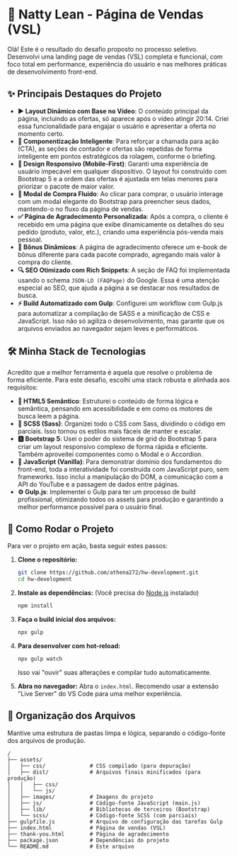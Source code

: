# 🌿 Natty Lean - Página de Vendas (VSL)

Olá! Este é o resultado do desafio proposto no processo seletivo. Desenvolvi uma landing page de vendas (VSL) completa e funcional, com foco total em performance, experiência do usuário e nas melhores práticas de desenvolvimento front-end.

## ✨ Principais Destaques do Projeto

*   **▶️ Layout Dinâmico com Base no Vídeo**: O conteúdo principal da página, incluindo as ofertas, só aparece após o vídeo atingir 20:14. Criei essa funcionalidade para engajar o usuário e apresentar a oferta no momento certo.
*   **🔁 Componentização Inteligente**: Para reforçar a chamada para ação (CTA), as seções de contador e ofertas são repetidas de forma inteligente em pontos estratégicos da rolagem, conforme o briefing.
*   **📱 Design Responsivo (Mobile-First)**: Garanti uma experiência de usuário impecável em qualquer dispositivo. O layout foi construído com Bootstrap 5 e a ordem das ofertas é ajustada em telas menores para priorizar o pacote de maior valor.
*   **🛒 Modal de Compra Fluido**: Ao clicar para comprar, o usuário interage com um modal elegante do Bootstrap para preencher seus dados, mantendo-o no fluxo da página de vendas.
*   **✅ Página de Agradecimento Personalizada**: Após a compra, o cliente é recebido em uma página que exibe dinamicamente os detalhes do seu pedido (produto, valor, etc.), criando uma experiência pós-venda mais pessoal.
*   **🎁 Bônus Dinâmicos**: A página de agradecimento oferece um e-book de bônus diferente para cada pacote comprado, agregando mais valor à compra do cliente.
*   **🔍 SEO Otimizado com Rich Snippets**: A seção de FAQ foi implementada usando o schema `JSON-LD (FAQPage)` do Google. Essa é uma atenção especial ao SEO, que ajuda a página a se destacar nos resultados de busca.
*   **⚡ Build Automatizado com Gulp**: Configurei um workflow com Gulp.js para automatizar a compilação de SASS e a minificação de CSS e JavaScript. Isso não só agiliza o desenvolvimento, mas garante que os arquivos enviados ao navegador sejam leves e performáticos.

## 🛠️ Minha Stack de Tecnologias

Acredito que a melhor ferramenta é aquela que resolve o problema de forma eficiente. Para este desafio, escolhi uma stack robusta e alinhada aos requisitos:

*   **📄 HTML5 Semântico**: Estruturei o conteúdo de forma lógica e semântica, pensando em acessibilidade e em como os motores de busca leem a página.
*   **🎨 SCSS (Sass)**: Organizei todo o CSS com Sass, dividindo o código em parciais. Isso tornou os estilos mais fáceis de manter e escalar.
*   **🅱️ Bootstrap 5**: Usei o poder do sistema de grid do Bootstrap 5 para criar um layout responsivo complexo de forma rápida e eficiente. Também aproveitei componentes como o Modal e o Accordion.
*   **🍦 JavaScript (Vanilla)**: Para demonstrar domínio dos fundamentos do front-end, toda a interatividade foi construída com JavaScript puro, sem frameworks. Isso inclui a manipulação do DOM, a comunicação com a API do YouTube e a passagem de dados entre páginas.
*   **⚙️ Gulp.js**: Implementei o Gulp para ter um processo de build profissional, otimizando todos os assets para produção e garantindo a melhor performance possível para o usuário final.

## 🚀 Como Rodar o Projeto

Para ver o projeto em ação, basta seguir estes passos:

1.  **Clone o repositório:**
    ```bash
    git clone https://github.com/athena272/hw-development.git
    cd hw-development
    ```

2.  **Instale as dependências:**
    (Você precisa do [Node.js](https://nodejs.org/) instalado)
    ```bash
    npm install
    ```

3.  **Faça o build inicial dos arquivos:**
    ```bash
    npx gulp
    ```

4.  **Para desenvolver com hot-reload:**
    ```bash
    npx gulp watch
    ```
    Isso vai "ouvir" suas alterações e compilar tudo automaticamente.

5.  **Abra no navegador:**
    Abra o `index.html`. Recomendo usar a extensão "Live Server" do VS Code para uma melhor experiência.

## 📂 Organização dos Arquivos

Mantive uma estrutura de pastas limpa e lógica, separando o código-fonte dos arquivos de produção.

```
/
├── assets/
│   ├── css/              # CSS compilado (para depuração)
│   ├── dist/             # Arquivos finais minificados (para produção)
│   │   ├── css/
│   │   └── js/
│   ├── images/           # Imagens do projeto
│   ├── js/               # Código-fonte JavaScript (main.js)
│   ├── lib/              # Bibliotecas de terceiros (Bootstrap)
│   └── scss/             # Código-fonte SCSS (com parciais)
├── gulpfile.js           # Arquivo de configuração das tarefas Gulp
├── index.html            # Página de vendas (VSL)
├── thank-you.html        # Página de agradecimento
├── package.json          # Dependências do projeto
└── README.md             # Este arquivo
```

